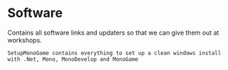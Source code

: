 Software
=================

Contains all software links and updaters so that we can give them out at workshops.

	SetupMonoGame contains everything to set up a clean windows install with .Net, Mono, MonoDevelop and MonoGame
